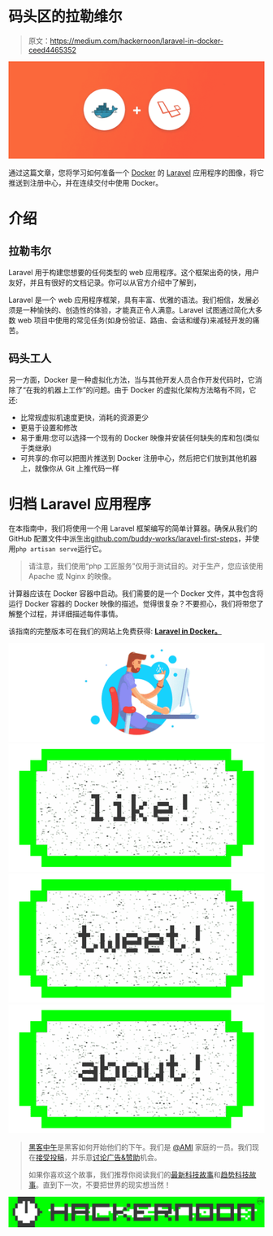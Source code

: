 # 码头区的拉勒维尔

> 原文：<https://medium.com/hackernoon/laravel-in-docker-ceed4465352>

![](img/cc6dd25a732e93cfe9324c53cfba38a9.png)

通过这篇文章，您将学习如何准备一个 [Docker](https://hackernoon.com/tagged/docker) 的 [Laravel](https://hackernoon.com/tagged/laravel) 应用程序的图像，将它推送到注册中心，并在连续交付中使用 Docker。

# 介绍

## 拉勒韦尔

Laravel 用于构建您想要的任何类型的 web 应用程序。这个框架出奇的快，用户友好，并且有很好的文档记录。你可以从官方介绍中了解到，

Laravel 是一个 web 应用程序框架，具有丰富、优雅的语法。我们相信，发展必须是一种愉快的、创造性的体验，才能真正令人满意。Laravel 试图通过简化大多数 web 项目中使用的常见任务(如身份验证、路由、会话和缓存)来减轻开发的痛苦。

## 码头工人

另一方面，Docker 是一种虚拟化方法，当与其他开发人员合作开发代码时，它消除了“在我的机器上工作”的问题。由于 Docker 的虚拟化架构方法略有不同，它还:

*   比常规虚拟机速度更快，消耗的资源更少
*   更易于设置和修改
*   易于重用:您可以选择一个现有的 Docker 映像并安装任何缺失的库和包(类似于类继承)
*   可共享的:你可以把图片推送到 Docker 注册中心，然后把它们放到其他机器上，就像你从 Git 上推代码一样

# 归档 Laravel 应用程序

在本指南中，我们将使用一个用 Laravel 框架编写的简单计算器。确保从我们的 GitHub 配置文件中派生出[github.com/buddy-works/laravel-first-steps](https://github.com/buddy-works/laravel-first-steps)，并使用`php artisan serve`运行它。

> 请注意，我们使用“php 工匠服务”仅用于测试目的。对于生产，您应该使用 Apache 或 Nginx 的映像。

计算器应该在 Docker 容器中启动。我们需要的是一个 Docker 文件，其中包含将运行 Docker 容器的 Docker 映像的描述。觉得很复杂？不要担心，我们将带您了解整个过程，并详细描述每件事情。

该指南的完整版本可在我们的网站上免费获得: [**Laravel in Docker。**](https://buddy.works/guides/laravel-in-docker?utm_source=medium&utm_medium=post&utm_campaign=laravel-in-docker&utm_content=link)

![](img/237fecb458d889482966108f09dae68f.png)[![](img/50ef4044ecd4e250b5d50f368b775d38.png)](http://bit.ly/HackernoonFB)[![](img/979d9a46439d5aebbdcdca574e21dc81.png)](https://goo.gl/k7XYbx)[![](img/2930ba6bd2c12218fdbbf7e02c8746ff.png)](https://goo.gl/4ofytp)

> [黑客中午](http://bit.ly/Hackernoon)是黑客如何开始他们的下午。我们是 [@AMI](http://bit.ly/atAMIatAMI) 家庭的一员。我们现在[接受投稿](http://bit.ly/hackernoonsubmission)，并乐意[讨论广告&赞助](mailto:partners@amipublications.com)机会。
> 
> 如果你喜欢这个故事，我们推荐你阅读我们的[最新科技故事](http://bit.ly/hackernoonlatestt)和[趋势科技故事](https://hackernoon.com/trending)。直到下一次，不要把世界的现实想当然！

![](img/be0ca55ba73a573dce11effb2ee80d56.png)